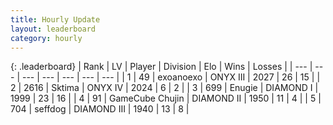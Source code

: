 ```yaml
---
title: Hourly Update
layout: leaderboard
category: hourly
---
```


{: .leaderboard}
| Rank | LV | Player | Division | Elo | Wins | Losses |
| --- | --- | --- | --- | --- | --- | --- |
| <span data-change="2">1</span> | 49 | <span title="ID: 756727">exoanoexo</span> | ONYX III | <span data-change="77">2027</span> | <span data-change="12">26</span> | <span data-change="5">15</span> |
| <span data-change="-1">2</span> | 2616 | <span title="ID: 353063">Sktima</span> | ONYX IV | <span data-change="8">2024</span> | <span data-change="1">6</span> | <span data-change="0">2</span> |
| <span data-change="-1">3</span> | 699 | <span title="ID: 623502">Enugie</span> | DIAMOND I | <span data-change="29">1999</span> | <span data-change="12">23</span> | <span data-change="8">16</span> |
| <span data-change="-">4</span> | 91 | <span title="ID: 754306">GameCube Chujin</span> | DIAMOND II | <span data-change="-">1950</span> | <span data-change="-">11</span> | <span data-change="-">4</span> |
| <span data-change="17">5</span> | 704 | <span title="ID: 285016">seffdog</span> | DIAMOND III | <span data-change="88">1940</span> | <span data-change="11">13</span> | <span data-change="5">8</span> |